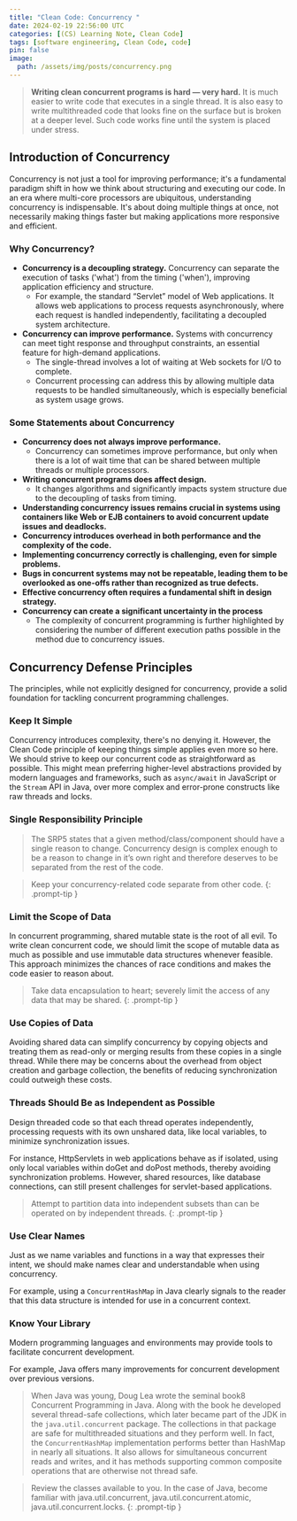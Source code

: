 ```yaml
---
title: "Clean Code: Concurrency "
date: 2024-02-19 22:56:00 UTC
categories: [(CS) Learning Note, Clean Code]
tags: [software engineering, Clean Code, code]
pin: false
image:
  path: /assets/img/posts/concurrency.png
---
```


> **Writing clean concurrent programs is hard — very hard.** It is much easier to write code that executes in a single thread. It is also easy to write multithreaded code that looks fine on the surface but is broken at a deeper level. Such code works fine until the system is placed under stress.

## Introduction of Concurrency

Concurrency is not just a tool for improving performance; it's a fundamental paradigm shift in how we think about structuring and executing our code. In an era where multi-core processors are ubiquitous, understanding concurrency is indispensable. It's about doing multiple things at once, not necessarily making things faster but making applications more responsive and efficient.

### Why Concurrency?

- **Concurrency is a decoupling strategy.** Concurrency can separate the execution of tasks ('what') from the timing ('when'), improving application efficiency and structure.
  - For example, the standard “Servlet” model of Web applications. It allows web applications to process requests asynchronously, where each request is handled independently, facilitating a decoupled system architecture. 
- **Concurrency can improve performance.** Systems with concurrency can meet tight response and throughput constraints, an essential feature for high-demand applications. 
  - The single-thread involves a lot of waiting at Web sockets for I/O to complete.
  - Concurrent processing can address this by allowing multiple data requests to be handled simultaneously, which is especially beneficial as system usage grows.

### Some Statements about Concurrency

- **Concurrency does not always improve performance.**
  - Concurrency can sometimes improve performance, but only when there is a lot of wait time that can be shared between multiple threads or multiple processors.
- **Writing concurrent programs does affect design.**
  - It changes algorithms and significantly impacts system structure due to the decoupling of tasks from timing.
- **Understanding concurrency issues remains crucial in systems using containers like Web or EJB containers to avoid concurrent update issues and deadlocks.**
- **Concurrency introduces overhead in both performance and the complexity of the code.**
- **Implementing concurrency correctly is challenging, even for simple problems.**
- **Bugs in concurrent systems may not be repeatable, leading them to be overlooked as one-offs rather than recognized as true defects.**
- **Effective concurrency often requires a fundamental shift in design strategy.**
- **Concurrency can create a significant uncertainty in the process**
  - The complexity of concurrent programming is further highlighted by considering the number of different execution paths possible in the method due to concurrency issues.

## Concurrency Defense Principles

The principles, while not explicitly designed for concurrency, provide a solid foundation for tackling concurrent programming challenges.

### Keep It Simple

Concurrency introduces complexity, there's no denying it. However, the Clean Code principle of keeping things simple applies even more so here. We should strive to keep our concurrent code as straightforward as possible. This might mean preferring higher-level abstractions provided by modern languages and frameworks, such as `async/await` in JavaScript or the `Stream` API in Java, over more complex and error-prone constructs like raw threads and locks.

### Single Responsibility Principle

> The SRP5 states that a given method/class/component should have a single reason to change. Concurrency design is complex enough to be a reason to change in it’s own right and therefore deserves to be separated from the rest of the code. 

> Keep your concurrency-related code separate from other code.
{: .prompt-tip }

### Limit the Scope of Data

In concurrent programming, shared mutable state is the root of all evil. To write clean concurrent code, we should limit the scope of mutable data as much as possible and use immutable data structures whenever feasible. This approach minimizes the chances of race conditions and makes the code easier to reason about.

> Take data encapsulation to heart; severely limit the access of any data that may be shared.
{: .prompt-tip }

### Use Copies of Data

Avoiding shared data can simplify concurrency by copying objects and treating them as read-only or merging results from these copies in a single thread. While there may be concerns about the overhead from object creation and garbage collection, the benefits of reducing synchronization could outweigh these costs.

### Threads Should Be as Independent as Possible

Design threaded code so that each thread operates independently, processing requests with its own unshared data, like local variables, to minimize synchronization issues.

For instance, HttpServlets in web applications behave as if isolated, using only local variables within doGet and doPost methods, thereby avoiding synchronization problems. However, shared resources, like database connections, can still present challenges for servlet-based applications.

> Attempt to partition data into independent subsets than can be operated on by independent threads.
{: .prompt-tip }

### Use Clear Names

Just as we name variables and functions in a way that expresses their intent, we should make names clear and understandable when using concurrency.

For example, using a `ConcurrentHashMap` in Java clearly signals to the reader that this data structure is intended for use in a concurrent context.

### Know Your Library

Modern programming languages and environments may provide tools to facilitate concurrent  development.

For example, Java offers many improvements for concurrent development over previous versions. 

> When Java was young, Doug Lea wrote the seminal book8 Concurrent Programming in Java. Along with the book he developed several thread-safe collections, which later became part of the JDK in the `java.util.concurrent` package. The collections in that package are safe for multithreaded situations and they perform well. In fact, the `ConcurrentHashMap` implementation performs better than HashMap in nearly all situations. It also allows for simultaneous concurrent reads and writes, and it has methods supporting common composite operations that are otherwise not thread safe.

> Review the classes available to you. In the case of Java, become familiar with java.util.concurrent, java.util.concurrent.atomic, java.util.concurrent.locks.
{: .prompt-tip }
